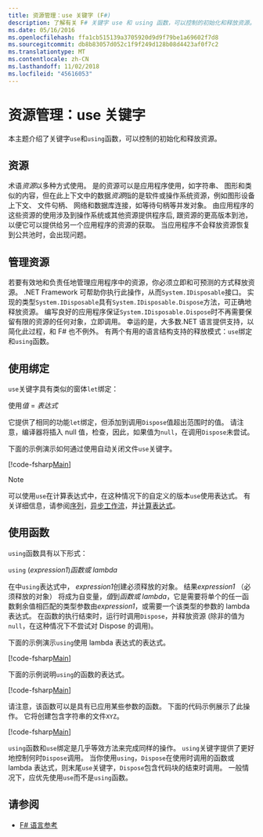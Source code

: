 ```yaml
---
title: 资源管理：use 关键字 (F#)
description: 了解有关 F# 关键字 use 和 using 函数，可以控制的初始化和释放资源。
ms.date: 05/16/2016
ms.openlocfilehash: ffa1cb515139a3705920d9d9f79be1a69602f7d8
ms.sourcegitcommit: db8b83057d052c1f9f249d128b08d4423af0f7c2
ms.translationtype: MT
ms.contentlocale: zh-CN
ms.lasthandoff: 11/02/2018
ms.locfileid: "45616053"
---
```

# <a name="resource-management-the-use-keyword"></a>资源管理：use 关键字

本主题介绍了关键字`use`和`using`函数，可以控制的初始化和释放资源。

## <a name="resources"></a>资源

术语*资源*以多种方式使用。 是的资源可以是应用程序使用，如字符串、 图形和类似的内容，但在此上下文中的数据*资源*指的是软件或操作系统资源，例如图形设备上下文、 文件句柄、 网络和数据库连接，如等待句柄等并发对象。 由应用程序的这些资源的使用涉及到操作系统或其他资源提供程序后, 跟资源的更高版本到池，以便它可以提供给另一个应用程序的资源的获取。 当应用程序不会释放资源恢复到公共池时，会出现问题。

## <a name="managing-resources"></a>管理资源

若要有效地和负责任地管理应用程序中的资源，你必须立即和可预测的方式释放资源。 .NET Framework 可帮助你执行此操作，从而`System.IDisposable`接口。 实现的类型`System.IDisposable`具有`System.IDisposable.Dispose`方法，可正确地释放资源。 编写良好的应用程序保证`System.IDisposable.Dispose`时不再需要保留有限的资源的任何对象，立即调用。 幸运的是，大多数.NET 语言提供支持，以简化此过程，和 F# 也不例外。 有两个有用的语言结构支持的释放模式：`use`绑定和`using`函数。

## <a name="use-binding"></a>使用绑定

`use`关键字具有类似的窗体`let`绑定：

使用*值* = *表达式*

它提供了相同的功能`let`绑定，但添加到调用`Dispose`值超出范围时的值。 请注意，编译器将插入 null 值，检查，因此，如果值为`null`，在调用`Dispose`未尝试。

下面的示例演示如何通过使用自动关闭文件`use`关键字。

[!code-fsharp[Main](../../../samples/snippets/fsharp/lang-ref-2/snippet6301.fs)]

>[!NOTE]
可以使用`use`在计算表达式中，在这种情况下的自定义的版本`use`使用表达式。 有关详细信息，请参阅[序列](sequences.md)，[异步工作流](asynchronous-workflows.md)，并[计算表达式](computation-expressions.md)。

## <a name="using-function"></a>使用函数

`using`函数具有以下形式：

`using` (*expression1*)*函数或 lambda*

在中`using`表达式中， *expression1*创建必须释放的对象。 结果*expression1* （必须释放的对象） 将成为自变量，*值*到*函数或 lambda*，它是需要将单个的任一函数剩余值相匹配的类型参数由*expression1*，或需要一个该类型的参数的 lambda 表达式。 在函数的执行结束时，运行时调用`Dispose`，并释放资源 (除非的值为`null`，在这种情况下不尝试对 Dispose 的调用)。

下面的示例演示`using`使用 lambda 表达式的表达式。

[!code-fsharp[Main](../../../samples/snippets/fsharp/lang-ref-2/snippet6302.fs)]

下面的示例说明`using`的函数的表达式。

[!code-fsharp[Main](../../../samples/snippets/fsharp/lang-ref-2/snippet6303.fs)]

请注意，该函数可以是具有已应用某些参数的函数。 下面的代码示例展示了此操作。 它将创建包含字符串的文件`XYZ`。

[!code-fsharp[Main](../../../samples/snippets/fsharp/lang-ref-2/snippet6304.fs)]

`using`函数和`use`绑定是几乎等效方法来完成同样的操作。 `using`关键字提供了更好地控制何时`Dispose`调用。 当你使用`using`，`Dispose`在使用时调用的函数或 lambda 表达式，则末尾`use`关键字，`Dispose`包含代码块的结束时调用。 一般情况下，应优先使用`use`而不是`using`函数。

## <a name="see-also"></a>请参阅

- [F# 语言参考](index.md)

